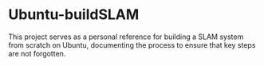 # Ubuntu-buildSLAM
This project serves as a personal reference for building a SLAM system from scratch on Ubuntu, documenting the process to ensure that key steps are not forgotten.
